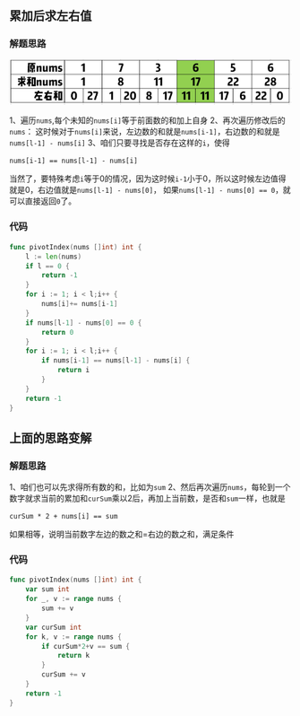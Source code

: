 ## 累加后求左右值
### 解题思路
![grid](../pictures/problems/724/1.png)

1、遍历``nums``,每个未知的``nums[i]``等于前面数的和加上自身
2、再次遍历修改后的``nums``：
这时候对于``nums[i]``来说，左边数的和就是``nums[i-1]``，右边数的和就是``nums[l-1] - nums[i]``
3、咱们只要寻找是否存在这样的``i``，使得
```
nums[i-1] == nums[l-1] - nums[i]
```
当然了，要特殊考虑``i``等于0的情况，因为这时候``i-1``小于0，所以这时候左边值得就是0，右边值就是``nums[l-1] - nums[0]``，
如果``nums[l-1] - nums[0] == 0``，就可以直接返回``0``了。
### 代码

```go
func pivotIndex(nums []int) int {
	l := len(nums)
	if l == 0 {
		return -1
	}
	for i := 1; i < l;i++ {
		nums[i]+= nums[i-1]
	}
	if nums[l-1] - nums[0] == 0 {
		return 0
	}
	for i := 1; i < l;i++ {
		if nums[i-1] == nums[l-1] - nums[i] {
			return i
		}
	}
	return -1
}
```
## 上面的思路变解
### 解题思路
1、咱们也可以先求得所有数的和，比如为``sum``
2、然后再次遍历``nums``，每轮到一个数字就求当前的累加和``curSum``乘以2后，再加上当前数，是否和``sum``一样，也就是
```
curSum * 2 + nums[i] == sum
```
如果相等，说明当前数字左边的数之和=右边的数之和，满足条件

### 代码
```go
func pivotIndex(nums []int) int {
	var sum int
	for _, v := range nums {
		sum += v
	}
	var curSum int
	for k, v := range nums {
		if curSum*2+v == sum {
			return k
		}
		curSum += v
	}
	return -1
}
```

